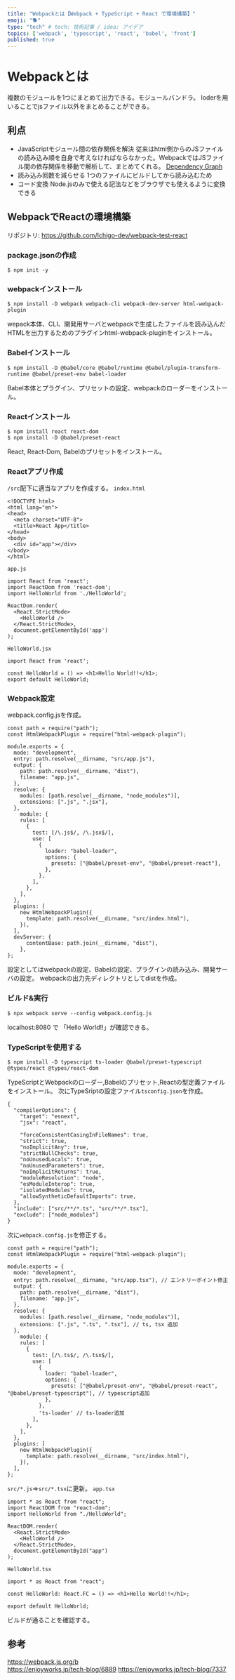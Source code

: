 ```yaml
---
title: "Webpackとは【Webpack + TypeScript + React で環境構築】"
emoji: "🐕"
type: "tech" # tech: 技術記事 / idea: アイデア
topics: ['webpack', 'typescript', 'react', 'babel', 'front']
published: true
---
```

# Webpackとは
複数のモジュールを1つにまとめて出力できる。モジュールバンドラ。
loderを用いることでjsファイル以外をまとめることができる。

## 利点
- JavaScriptモジュール間の依存関係を解決
    従来はhtml側からのJSファイルの読み込み順を自身で考えなければならなかった。WebpackではJSファイル間の依存関係を移動で解析して、まとめてくれる。
    [Dependency Graph](https://webpack.js.org/concepts/dependency-graph/)
- 読み込み回数を減らせる
1つのファイルにビルドしてから読み込むため
- コード変換
Node.jsのみで使える記法などをブラウザでも使えるように変換できる

## WebpackでReactの環境構築
リポジトリ: https://github.com/Ichigo-dev/webpack-test-react
### package.jsonの作成
```
$ npm init -y
```
### webpackインストール
```
$ npm install -D webpack webpack-cli webpack-dev-server html-webpack-plugin
```
wepack本体、CLI、開発用サーバとwebpackで生成したファイルを読み込んだHTMLを出力するためのプラグインhtml-webpack-pluginをインストール。
### Babelインストール
```
$ npm install -D @babel/core @babel/runtime @babel/plugin-transform-runtime @babel/preset-env babel-loader
```
Babel本体とプラグイン、プリセットの設定、webpackのローダーをインストール。
### Reactインストール
```
$ npm install react react-dom
$ npm install -D @babel/preset-react
```
React, React-Dom, Babelのプリセットをインストール。
### Reactアプリ作成
`/src`配下に適当なアプリを作成する。
`index.html`
```
<!DOCTYPE html>
<html lang="en">
<head>
  <meta charset="UTF-8">
  <title>React App</title>
</head>
<body>
  <div id="app"></div>
</body>
</html>
```
`app.js`
```
import React from 'react';
import ReactDom from 'react-dom';
import HelloWorld from './HelloWorld';

ReactDom.render(
  <React.StrictMode>
    <HelloWorld />
  </React.StrictMode>,
  document.getElementById('app')
);
```
`HelloWorld.jsx`
```
import React from 'react';

const HelloWorld = () => <h1>Hello World!!</h1>;
export default HelloWorld;
```
### Webpack設定
webpack.config.jsを作成。
```
const path = require("path");
const HtmlWebpackPlugin = require("html-webpack-plugin");

module.exports = {
  mode: "development",
  entry: path.resolve(__dirname, "src/app.js"),
  output: {
    path: path.resolve(__dirname, "dist"),
    filename: "app.js",
  },
  resolve: {
    modules: [path.resolve(__dirname, "node_modules")],
    extensions: [".js", ".jsx"],
  },
    module: {
    rules: [
      {
        test: [/\.js$/, /\.jsx$/],
        use: [
          {
            loader: "babel-loader",
            options: {
              presets: ["@babel/preset-env", "@babel/preset-react"],
            },
          },
        ],
      },
    ],
  },
  plugins: [
    new HtmlWebpackPlugin({
      template: path.resolve(__dirname, "src/index.html"),
    }),
  ],
  devServer: {
      contentBase: path.join(__dirname, "dist"),
    },
};
```
設定としてはwebpackの設定、Babelの設定、プラグインの読み込み、開発サーバの設定。
webpackの出力先ディレクトリとしてdistを作成。
### ビルド&実行
```
$ npx webpack serve --config webpack.config.js
```
localhost:8080 で 「Hello World!!」が確認できる。
### TypeScriptを使用する
```
$ npm install -D typescript ts-loader @babel/preset-typescript @types/react @types/react-dom
```
TypeScriptとWebpackのローダー,Babelのプリセット,Reactの型定義ファイルをインストール。
次にTypeSriptの設定ファイル`tsconfig.json`を作成。
```
{
  "compilerOptions": {
    "target": "esnext",
    "jsx": "react",

    "forceConsistentCasingInFileNames": true,
    "strict": true,
    "noImplicitAny": true,
    "strictNullChecks": true,
    "noUnusedLocals": true,
    "noUnusedParameters": true,
    "noImplicitReturns": true,
    "moduleResolution": "node",
    "esModuleInterop": true,
    "isolatedModules": true,
    "allowSyntheticDefaultImports": true,
  },
  "include": ["src/**/*.ts", "src/**/*.tsx"],
  "exclude": ["node_modules"]
}
```
次に`webpack.config.js`を修正する。
```
const path = require("path");
const HtmlWebpackPlugin = require("html-webpack-plugin");

module.exports = {
  mode: "development",
  entry: path.resolve(__dirname, "src/app.tsx"), // エントリーポイント修正
  output: {
    path: path.resolve(__dirname, "dist"),
    filename: "app.js",
  },
  resolve: {
    modules: [path.resolve(__dirname, "node_modules")],
    extensions: [".js", ".ts", ".tsx"], // ts, tsx 追加
  },
    module: {
    rules: [
      {
        test: [/\.ts$/, /\.tsx$/],
        use: [
          {
            loader: "babel-loader",
            options: {
              presets: ["@babel/preset-env", "@babel/preset-react", "@babel/preset-typescript"], // typescript追加
            },
          },
          'ts-loader' // ts-loader追加
        ],
      },
    ],
  },
  plugins: [
    new HtmlWebpackPlugin({
      template: path.resolve(__dirname, "src/index.html"),
    }),
  ],
};
```
`src/*.js`=>`src/*.tsx`に更新。
`app.tsx`
```
import * as React from "react";
import ReactDOM from "react-dom";
import HelloWorld from "./HelloWorld";

ReactDOM.render(
  <React.StrictMode>
    <HelloWorld />
  </React.StrictMode>,
  document.getElementById("app")
);
```
`HelloWorld.tsx`
```
import * as React from "react";

const HelloWorld: React.FC = () => <h1>Hello World!!</h1>;

export default HelloWorld;
```
ビルドが通ることを確認する。

## 参考
https://webpack.js.org/b  
https://enjoyworks.jp/tech-blog/6889
https://enjoyworks.jp/tech-blog/7337
